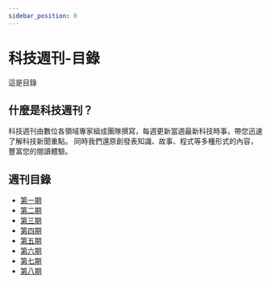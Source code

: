 ```yaml
---
sidebar_position: 0
---
```


# 科技週刊-目錄

這是目錄

## 什麼是科技週刊？

科技週刊由數位各領域專家組成團隊撰寫，每週更新當週最新科技時事，帶您迅速了解科技新聞重點。
同時我們還原創發表知識、故事、程式等多種形式的內容，豐富您的閱讀體驗。

## 週刊目錄

- [第一期](1)
- [第二期](2)
- [第三期](3)
- [第四期](4)
- [第五期](5)
- [第六期](6)
- [第七期](7)
- [第八期](8)
